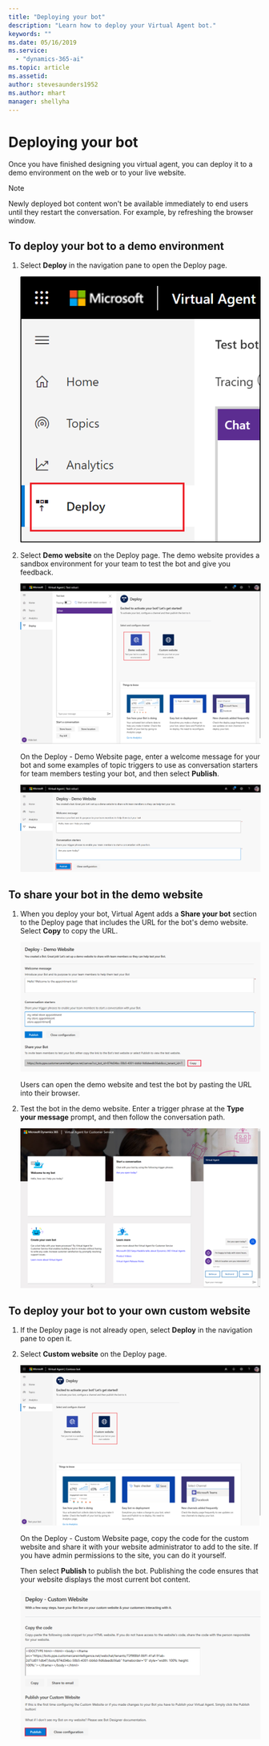 ```yaml
---
title: "Deploying your bot"
description: "Learn how to deploy your Virtual Agent bot."
keywords: ""
ms.date: 05/16/2019
ms.service:
  - "dynamics-365-ai"
ms.topic: article
ms.assetid: 
author: stevesaunders1952
ms.author: mhart
manager: shellyha
---
```


# Deploying your bot

Once you have finished designing you virtual agent, you can deploy it to a demo environment on the web or to your live website.

> [!NOTE]
> Newly deployed bot content won't be available immediately to end users until they restart the conversation. For example, by refreshing the browser window.

## To deploy your bot to a demo environment

1. Select **Deploy** in the navigation pane to open the Deploy page.

   ![Open Deploy page](media/open-deploy.png)

2. Select **Demo website** on the Deploy page. The demo website provides a sandbox environment for your team to test the bot and give you feedback.

   ![Select demo website](media/deploy-website.png)

    On the Deploy - Demo Website page, enter a welcome message for your bot and some examples of topic triggers to use as conversation starters for team members testing your bot, and then select **Publish**.

   ![Deploy bot](media/publish-bot.png)

## To share your bot in the demo website

1. When you deploy your bot, Virtual Agent adds a **Share your bot** section to the Deploy page that includes the URL for the bot's demo website. Select **Copy** to copy the URL.

   ![Share bot](media/copy-url.png)

    Users can open the demo website and test the bot by pasting the URL into their browser.

2. Test the bot in the demo website. Enter a trigger phrase at the **Type your message** prompt, and then follow the conversation path.

   ![Test bot](media/demo-website.png)

## To deploy your bot to your own custom website

1. If the Deploy page is not already open, select **Deploy** in the navigation pane to open it.

2. Select **Custom website** on the Deploy page.

   ![Select custom website](media/deploy-custom.png)

   On the Deploy - Custom Website page, copy the code for the custom website and share it with your website administrator to add to the site. If you have admin permissions to the site, you can do it yourself.

   Then select **Publish** to publish the bot. Publishing the code ensures that your website displays the most current bot content.

   ![Custom message](media/publish-custom.png)

